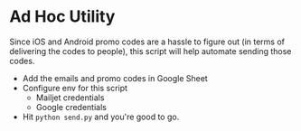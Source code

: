 # Ad Hoc Utility

Since iOS and Android promo codes are a hassle to figure out (in terms of delivering the codes to people),
this script will help automate sending those codes.

- Add the emails and promo codes in Google Sheet
- Configure env for this script
    - Mailjet credentials
    - Google credentials
- Hit `python send.py` and you're good to go.